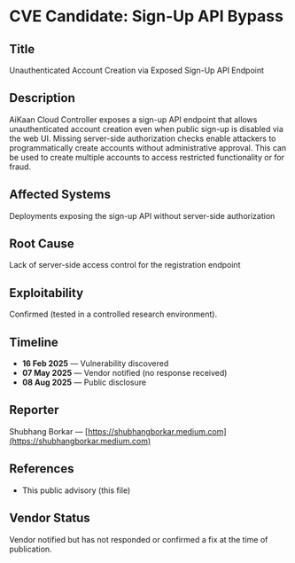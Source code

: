 # CVE Candidate: Sign-Up API Bypass

## Title
Unauthenticated Account Creation via Exposed Sign-Up API Endpoint

## Description
AiKaan Cloud Controller exposes a sign-up API endpoint that allows unauthenticated account creation even when public sign-up is disabled via the web UI. Missing server-side authorization checks enable attackers to programmatically create accounts without administrative approval. This can be used to create multiple accounts to access restricted functionality or for fraud.

## Affected Systems
Deployments exposing the sign-up API without server-side authorization

## Root Cause
Lack of server-side access control for the registration endpoint

## Exploitability
Confirmed (tested in a controlled research environment).  

## Timeline
- **16 Feb 2025** — Vulnerability discovered  
- **07 May 2025** — Vendor notified (no response received)  
- **08 Aug 2025** — Public disclosure

## Reporter
Shubhang Borkar — [https://shubhangborkar.medium.com](https://shubhangborkar.medium.com)

## References
- This public advisory (this file)  

## Vendor Status
Vendor notified but has not responded or confirmed a fix at the time of publication.
